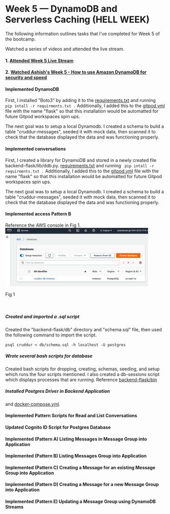 # Week 5 — DynamoDB and Serverless Caching (HELL WEEK)

The following information outlines tasks that I've completed for Week 5 of the bootcamp.

Watched a series of videos and attended the live stream.
#### 1. [Attended Week 5 Live Stream](https://www.youtube.com/watch?v=5oZHNOaL8Og) 
#### 2. [Watched Ashish's Week 5 - How to use Amazon DynamoDB for security and speed](https://www.youtube.com/watch?v=gFPljPNnK2Q) 

#### Implemented DynamoDB
First, I installed "Boto3" by adding it to the [requirements.txt](https://github.com/kmb40/aws-bootcamp-cruddur-2023/blob/week-4-redux/backend-flask/requirements.txt) and running ``` pip intall -r requirments.txt .``` Additionally, I added this to the [gitpod.yml](https://github.com/kmb40/aws-bootcamp-cruddur-2023/blob/week-5/.gitpod.yml) file with the name "flask" so that this installation would be automatted for future Gitpod workspaces spin ups.  

The next goal was to setup a local Dynamodb. I created a schema to build a table "cruddur-messages", seeded it with mock data, then scanned it to check that the database displayed the data and was functioning properly.

#### Implemented conversations
First, I created a library for DynamoDB and stored in a newly created file backend-flask/lib/ddb.py. [requirements.txt](https://github.com/kmb40/aws-bootcamp-cruddur-2023/blob/week-4-redux/backend-flask/requirements.txt) and running ``` pip intall -r requirments.txt .``` Additionally, I added this to the [gitpod.yml](https://github.com/kmb40/aws-bootcamp-cruddur-2023/blob/week-5/.gitpod.yml) file with the name "flask" so that this installation would be automatted for future Gitpod workspaces spin ups.  

The next goal was to setup a local Dynamodb. I created a schema to build a table "cruddur-messages", seeded it with mock data, then scanned it to check that the database displayed the data and was functioning properly.

#### Implemented access Pattern B
Reference the AWS console in Fig 1.  
<img src="/assets/RDS.png" width=450>
<figcaption>Fig 1</figcaption>   
<br/><br/>    
   
##### Created and imported a .sql script
Created the "backend-flask/db" directory and "schema.sql" file, then used the following command to import the script.
```
psql cruddur < db/schema.sql -h localhost -U postgres
```
##### Wrote several bash scripts for database 
Created bash scripts for dropping, creating, schemas, seeding, and setup which runs the four scripts mentioned. I also created a db-sessions script which displays processes that are running. Reference [backend-flask/bin](https://github.com/kmb40/aws-bootcamp-cruddur-2023/tree/week-4-redux/backend-flask/bin)  

##### Installed Postgres Driver in Backend Application  
 and [docker-compose.yml](https://github.com/kmb40/aws-bootcamp-cruddur-2023/blob/week-4-redux/docker-compose.yml).   

#### Implemented Pattern Scripts for Read and List Conversations
#### Updated Cognito ID Script for Postgres Database
#### Implemented (Pattern A) Listing Messages in Message Group into Application
#### Implemented (Pattern B) Listing Messages Group into Application
#### Implemented (Pattern C) Creating a Message for an existing Message Group into Application
#### Implemented (Pattern D) Creating a Message for a new Message Group into Application
#### Implemented (Pattern E) Updating a Message Group using DynamoDB Streams
